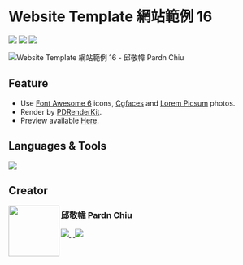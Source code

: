 # Website Template 網站範例 16

<img src="https://img.shields.io/github/repo-size/pardnchiu/website-template-16?label=size&color=bb4444"> <img src="https://img.shields.io/github/license/pardnchiu/website-template-16?label=license&color=44bb44"> <img src="https://img.shields.io/badge/creator-邱敬幃%20Pardn%20Chiu-4444bb">

![Website Template 網站範例 16 - 邱敬幃 Pardn Chiu](https://repository-images.githubusercontent.com/604014074/86743eeb-51f9-4d6d-a9ab-9fb413a1be57)

## Feature

- Use [Font Awesome 6](https://fontawesome.com/v6/search) icons, [Cgfaces](https://cgfaces.com) and [Lorem Picsum](https://picsum.photos) photos.
- Render by [PDRenderKit](https://pardnchiu.github.io/PDRenderKit/).
- Preview available [Here](https://pardnchiu.github.io/website-template-16/).

## Languages & Tools

![](https://skillicons.dev/icons?i=html,css,sass,javascript,vscode)

## Creator

<a href="https://pardn.io">
<img align="left" src="https://pardn.io/image/head-s.jpg" width="100" height="100">
</a>

### 邱敬幃 Pardn Chiu

<a href="mailto:mail@pardn.ltd">
<img src="https://pardn.io/image/mail.svg">
</a>&nbsp<a href="https://linkedin.com/in/pardnchiu">
<img src="https://skillicons.dev/icons?i=linkedin">
</a>




